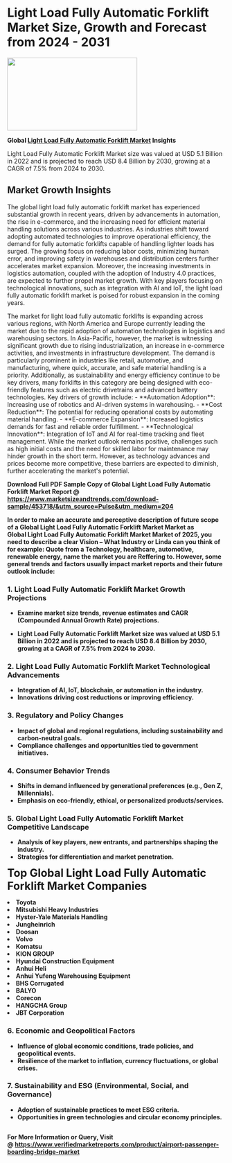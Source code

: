 <H1>Light Load Fully Automatic Forklift Market Size, Growth and Forecast from 2024 - 2031</H1><img class="aligncenter size-medium wp-image-584254" src="https://thirdeyenews.in/wp-content/uploads/2024/09/Global-Market-Research-300x168.jpeg" alt="" width="300" height="168" /><p><strong>Global&nbsp;<a href="https://www.marketsizeandtrends.com/download-sample/453718/&amp;utm_source=Pulse&amp;utm_medium=204">Light Load Fully Automatic Forklift Market</a> Insights</strong></p><p>Light Load Fully Automatic Forklift Market size was valued at USD 5.1 Billion in 2022 and is projected to reach USD 8.4 Billion by 2030, growing at a CAGR of 7.5% from 2024 to 2030.</p><p><h2>Market Growth Insights</h2> <p>The global light load fully automatic forklift market has experienced substantial growth in recent years, driven by advancements in automation, the rise in e-commerce, and the increasing need for efficient material handling solutions across various industries. As industries shift toward adopting automated technologies to improve operational efficiency, the demand for fully automatic forklifts capable of handling lighter loads has surged. The growing focus on reducing labor costs, minimizing human error, and improving safety in warehouses and distribution centers further accelerates market expansion. Moreover, the increasing investments in logistics automation, coupled with the adoption of Industry 4.0 practices, are expected to further propel market growth. With key players focusing on technological innovations, such as integration with AI and IoT, the light load fully automatic forklift market is poised for robust expansion in the coming years.</p> <p><strong></strong></p> <p>The market for light load fully automatic forklifts is expanding across various regions, with North America and Europe currently leading the market due to the rapid adoption of automation technologies in logistics and warehousing sectors. In Asia-Pacific, however, the market is witnessing significant growth due to rising industrialization, an increase in e-commerce activities, and investments in infrastructure development. The demand is particularly prominent in industries like retail, automotive, and manufacturing, where quick, accurate, and safe material handling is a priority. Additionally, as sustainability and energy efficiency continue to be key drivers, many forklifts in this category are being designed with eco-friendly features such as electric drivetrains and advanced battery technologies. Key drivers of growth include: - **Automation Adoption**: Increasing use of robotics and AI-driven systems in warehousing. - **Cost Reduction**: The potential for reducing operational costs by automating material handling. - **E-commerce Expansion**: Increased logistics demands for fast and reliable order fulfillment. - **Technological Innovation**: Integration of IoT and AI for real-time tracking and fleet management. While the market outlook remains positive, challenges such as high initial costs and the need for skilled labor for maintenance may hinder growth in the short term. However, as technology advances and prices become more competitive, these barriers are expected to diminish, further accelerating the market's potential. <p><strong></p><p><span class=""><strong>Download Full PDF Sample Copy of Global Light Load Fully Automatic Forklift Market Report</strong> @ <a href="https://www.marketsizeandtrends.com/download-sample/453718/&amp;utm_source=Pulse&amp;utm_medium=204" target="_blank">https://www.marketsizeandtrends.com/download-sample/453718/&amp;utm_source=Pulse&amp;utm_medium=204</a></span></p><p>In order to make an accurate and perceptive description of future scope of a Global&nbsp;Light Load Fully Automatic Forklift Market Market as Global&nbsp;Light Load Fully Automatic Forklift Market Market of 2025, you need to describe a clear Vision &ndash; What Industry or Linda can you think of for example: Quote from a Technology, healthcare, automotive, renewable energy, name the market you are Reffering to. However, some general trends and factors usually impact market reports and their future outlook include:</p><h3>1.&nbsp;<strong>Light Load Fully Automatic Forklift Market Growth Projections</strong></h3><ul><li>Examine market size trends, revenue estimates and CAGR (Compounded Annual Growth Rate) projections.</li><li><p>Light Load Fully Automatic Forklift Market size was valued at USD 5.1 Billion in 2022 and is projected to reach USD 8.4 Billion by 2030, growing at a CAGR of 7.5% from 2024 to 2030.</p></li></ul><h3>2.&nbsp;<strong>Light Load Fully Automatic Forklift Market Technological Advancements</strong></h3><ul><li>Integration of AI, IoT, blockchain, or automation in the industry.</li><li>Innovations driving cost reductions or improving efficiency.</li></ul><h3>3.&nbsp;<strong>Regulatory and Policy Changes</strong></h3><ul><li>Impact of global and regional regulations, including sustainability and carbon-neutral goals.</li><li>Compliance challenges and opportunities tied to government initiatives.</li></ul><h3>4.&nbsp;<strong>Consumer Behavior Trends</strong></h3><ul><li>Shifts in demand influenced by generational preferences (e.g., Gen Z, Millennials).</li><li>Emphasis on eco-friendly, ethical, or personalized products/services.</li></ul><h3>5.&nbsp;<strong>Global Light Load Fully Automatic Forklift Market Competitive Landscape</strong></h3><ul><li>Analysis of key players, new entrants, and partnerships shaping the industry.</li><li>Strategies for differentiation and market penetration.</li></ul><p data-pm-slice="1 1 []"><span style="color: inherit; font-family: inherit; font-size: 25px;">Top Global Light Load Fully Automatic Forklift Market Companies</span></p><div class="" data-test-id=""><p><li>Toyota</li><li> Mitsubishi Heavy Industries</li><li> Hyster-Yale Materials Handling</li><li> Jungheinrich</li><li> Doosan</li><li> Volvo</li><li> Komatsu</li><li> KION GROUP</li><li> Hyundai Construction Equipment</li><li> Anhui Heli</li><li> Anhui Yufeng Warehousing Equipment</li><li> BHS Corrugated</li><li> BALYO</li><li> Corecon</li><li> HANGCHA Group</li><li> JBT Corporation</li></p></div><h3>6.&nbsp;<strong>Economic and Geopolitical Factors</strong></h3><ul><li>Influence of global economic conditions, trade policies, and geopolitical events.</li><li>Resilience of the market to inflation, currency fluctuations, or global crises.</li></ul><h3>7.&nbsp;<strong>Sustainability and ESG (Environmental, Social, and Governance)</strong></h3><ul><li>Adoption of sustainable practices to meet ESG criteria.</li><li>Opportunities in green technologies and circular economy principles.</li></ul><h2><strong style="font-size: 14px;">For More Information or Query, Visit @&nbsp;</strong><a style="background-color: #ffffff; font-size: 14px;" href="https://www.marketsizeandtrends.com/report/light-load-fully-automatic-forklift-market/" target="_blank">https://www.verifiedmarketreports.com/product/airport-passenger-boarding-bridge-market</a></h2>
